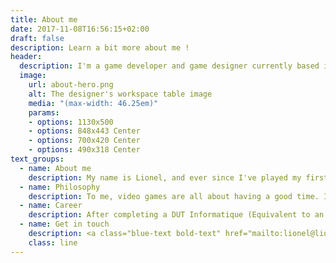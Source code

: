 ```yaml
---
title: About me
date: 2017-11-08T16:56:15+02:00
draft: false
description: Learn a bit more about me !
header:
  description: I'm a game developer and game designer currently based in France. 
  image:
    url: about-hero.png
    alt: The designer's workspace table image
    media: "(max-width: 46.25em)"
    params:
    - options: 1130x500
    - options: 848x443 Center
    - options: 700x420 Center
    - options: 490x318 Center
text_groups:
  - name: About me
    description: My name is Lionel, and ever since I've played my first level of Super Mario Bros on the NES, I've been an avid gamer. Like many of us, I only found one thing to be better than playing games, and that was making them ! I pursued a Master of science degree specialized in game development and producing at ITESCIA, a school in the Paris Region, where I had the opportunity to learn more about game development and design, while also exploring 3D modeling, sound design, producing and how to lead a small team. On a more personal level, I am very fond of smaller, indie titles, especially of the rogue-lite genre (think The Binding of Isaac, Slay the Spire, or Monster Train). I am also a huge fan of board games, as they allow to spend quality time with my friends and family !
  - name: Philosophy
    description: To me, video games are all about having a good time. I value the social aspect of games, as well as their unique innovative use of technology. That's why I made games such as Twocan, a couch co-op platformer, and The Book of Gaia, a groundbreaking Augmented Reality wave shooter for iOS and Android. While making a game, I'm especially interested in implementing features and mechanics that players will have fun with, and that feel great to execute. 
  - name: Career
    description: After completing a DUT Informatique (Equivalent to an Associate's Degree or a Diploma of Higher Education, specialized in software development) in Amiens, I chose to further my studies at ITESCIA, a school in the Paris Region, under an apprenticeship program. During my three years stay at ITESCIA, I had the opportunity to learn more about software development as a whole, but more specifically game development. I am familiar with a large array of programming languages (C#, Java, Javascript, NodeJS...), source control, continuous integration pipelines, database management (relational models). <br/> Thanks to the apprenticeship program, I had the opportunity to also gather a significant amount of real work experience. On a month-on, month-off basis, I worked for two years as a regression test developper at Isagri, a company providing software and hardware solutions to the agricultural and accounting fields. I also worked at a top asset management firm (Lyxor) for a year in Paris, La Défense, as a software developper, tasked with enhancing software and developing new features, in direct contact with my clients. 
  - name: Get in touch
    description: <a class="blue-text bold-text" href="mailto:lionel@lionelgd.com">lionel@lionelgd.com</a>
    class: line
---
```



